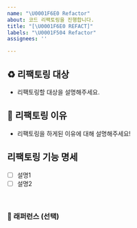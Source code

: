 ```yaml
---
name: "\U0001F6E0 Refactor"
about: 코드 리팩토링을 진행합니다.
title: "[\U0001F6E0 REFACT]"
labels: "\U0001F504 Refactor"
assignees: ''

---
```


## ♻️ 리팩토링 대상

- 리팩토링할 대상을 설명해주세요.

## 📢 리팩토링 이유

- 리팩토링을 하게된 이유에 대해 설명해주세요!


## 리팩토링 기능 명세

- [ ] 설명1
- [ ] 설명2

<br>

### 📕 래퍼런스 (선택)
